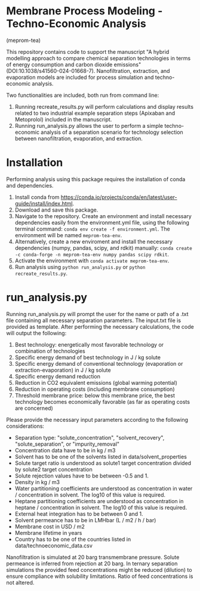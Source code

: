 # Membrane Process Modeling - Techno-Economic Analysis
(meprom-tea)

This repository contains code to support the manuscript "A hybrid modelling approach to compare chemical separation technologies in terms of energy consumption and carbon dioxide emissions" (DOI:10.1038/s41560-024-01668-7). Nanofiltration, extraction, and evaporation models are included for process simulation and techno-economic analysis.

Two functionalities are included, both run from command line:
1. Running recreate_results.py will perform calculations and display results related to two industrial example separation steps (Apixaban and Metoprolol) included in the manuscript.
2. Running run_analysis.py allows the user to perform a simple techno-economic analysis of a separation scenario for technology selection between nanofiltration, evaporation, and extraction.

# Installation
Performing analysis using this package requires the installation of conda and dependencies.
1. Install conda from https://conda.io/projects/conda/en/latest/user-guide/install/index.html.
2. Download and save this package.
3. Navigate to the repository. Create an environment and install necessary dependencies easily from the environment.yml file, using the following terminal command: `conda env create -f environment.yml`. The environment will be named `meprom-tea-env`.
4. Alternatively, create a new enviroment and install the necessary dependencies (numpy, pandas, scipy, and rdkit) manually: `conda create -c conda-forge -n meprom-tea-env numpy pandas scipy rdkit`.
5. Activate the environment with `conda activate meprom-tea-env`.
6. Run analysis using `python run_analysis.py` or `python recreate_results.py`.

# run_analysis.py
Running run_analysis.py will prompt the user for the name or path of a .txt file containing all necessary separation parameters. The input.txt file is provided as template.
After performing the necessary calculations, the code will output the following:

1. Best technology: energetically most favorable technology or combination of technologies
2. Specific energy demand of best technology in J / kg solute
3. Specific energy demand of conventional technology (evaporation or extraction-evaporation) in J / kg solute
4. Specific energy demand reduction
5. Reduction in CO2 equivalent emissions (global warming potential)
6. Reduction in operating costs (including membrane consumption)
7. Threshold membrane price: below this membrane price, the best technology becomes economically favorable (as far as operating costs are concerned)

Please provide the necessary input parameters according to the following considerations:
- Separation type: "solute_concentration", "solvent_recovery", "solute_separation", or "impurity_removal"
- Concentration data have to be in kg / m3
- Solvent has to be one of the solvents listed in data/solvent_properties
- Solute target ratio is understood as solute1 target concentration divided by solute2 target concentration
- Solute rejection values have to be between -0.5 and 1.
- Density in kg / m3
- Water partitioning coefficients are understood as concentration in water / concentration in solvent. The log10 of this value is required.
- Heptane partitioning coefficients are understood as concentration in heptane / concentration in solvent. The log10 of this value is required.
- External heat integration has to be between 0 and 1.
- Solvent permeance has to be in LMHbar (L / m2 / h / bar)
- Membrane cost in USD / m2
- Membrane lifetime in years
- Country has to be one of the countries listed in data/technoeconomic_data.csv

Nanofiltration is simulated at 20 barg transmembrane pressure. Solute permeance is inferred from rejection at 20 barg.
In ternary separation simulations the provided feed concentrations might be reduced (dilution) to ensure compliance with solubility limitations. Ratio of feed concentrations is not altered.
